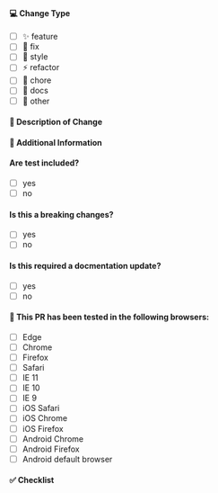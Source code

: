 #### 💻 Change Type
<!-- For change type, change [ ] to [x]. -->

- [ ] ✨ feature
- [ ] 🐛 fix
- [ ] 💄 style
- [ ] ⚡ refactor
- [ ] 🔨 chore
- [ ] 📝 docs
- [ ] 🍔 other

#### 🔀 Description of Change
<!-- Thank you for your Pull Request. Please provide a description above. -->

#### 📝 Additional Information
<!-- Add any other context about the Pull Request here. -->

#### Are test included?
- [ ] yes
- [ ] no

#### Is this a breaking changes?
- [ ] yes
- [ ] no

#### Is this required a docmentation update?
- [ ] yes
- [ ] no

#### 🧪 This PR has been tested in the following browsers:
<!-- change [ ] to [x]. -->
- [ ] Edge
- [ ] Chrome
- [ ] Firefox
- [ ] Safari
- [ ] IE 11
- [ ] IE 10
- [ ] IE 9
- [ ] iOS Safari
- [ ] iOS Chrome
- [ ] iOS Firefox
- [ ] Android Chrome
- [ ] Android Firefox
- [ ] Android default browser

#### ✅ Checklist

